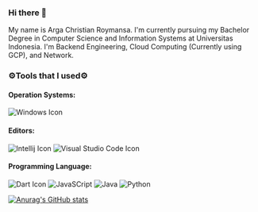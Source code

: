 ### Hi there 👋

My name is Arga Christian Roymansa. I'm currently pursuing my Bachelor Degree in Computer Science and Information Systems at Universitas Indonesia. I'm Backend Engineering, Cloud Computing (Currently using GCP), and Network. 

### ⚙️Tools that I used⚙️
#### Operation Systems: ####
![Windows Icon](https://img.shields.io/badge/Windows-0078D6?style=for-the-badge&logo=windows&logoColor=white)
#### Editors: ####
![Intellij Icon](https://img.shields.io/badge/Editor-IntelliJ_IDEA-informational?style=flat&logo=intellij-idea&logoColor=blue&color=000000)
![Visual Studio Code Icon](https://img.shields.io/badge/Editor-VS_Code-informational?style=flat&logo=visual-studio-code&logoColor=blue&color=000000)
#### Programming Language: ####
![Dart Icon](https://img.shields.io/badge/Dart-25316D?style=for-the-badge&logo=dart&logoColor=black)
![JavaSCript](https://img.shields.io/badge/JavaScript-F7DF1E?style=for-the-badge&logo=javascript&logoColor=black)
![Java](https://img.shields.io/badge/Java-ED8B00?style=for-the-badge&logo=java&logoColor=white)
![Python](https://img.shields.io/badge/Python-3776AB?style=for-the-badge&logo=python&logoColor=white)

[![Anurag's GitHub stats](https://github-readme-stats.vercel.app/api/?username=argaaaaea&count_private=true&theme=tokyonight&showicons=true)](https://github.com/anuraghazra/github-readme-stats)
